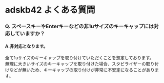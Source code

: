 # adskb42 よくある質問

### Q. スペースキーやEnterキーなどの非1uサイズのキーキャップには対応していますか？

#### A.非対応となります。

全て1uサイズのキーキャップを取り付けていただくことを想定しております。  
無理に大きいサイズのキーキャップを取り付けた場合、スタビライザーの取り付けなどが無いため、キーキャップの取り付けが非常に不安定になることがあります。  
